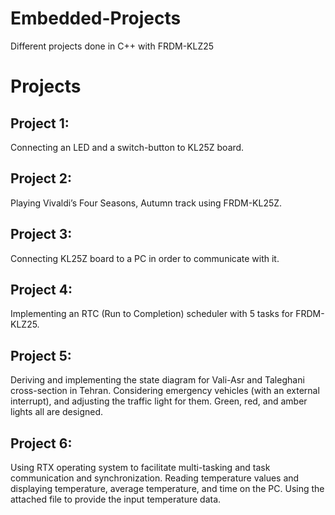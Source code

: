 # Embedded-Projects
Different projects done in C++ with FRDM-KLZ25

# Projects
## Project 1:
 Connecting an LED and a switch-button to KL25Z board.
## Project 2:
  Playing Vivaldi’s Four Seasons, Autumn track using FRDM-KL25Z.
## Project 3:
  Connecting KL25Z board to a PC in order to communicate with it.
## Project 4:
  Implementing an RTC (Run to Completion) scheduler with 5 tasks for FRDM-KLZ25.
## Project 5:
  Deriving and implementing the state diagram for Vali-Asr and Taleghani cross-section in Tehran. Considering emergency vehicles (with an external interrupt), and adjusting the traffic light for them. Green, red, and amber lights all are designed.
## Project 6:
  Using RTX operating system to facilitate multi-tasking and task communication and synchronization. Reading temperature values and displaying temperature, average temperature, and time on the PC. Using the attached file to provide the input temperature data.
  
